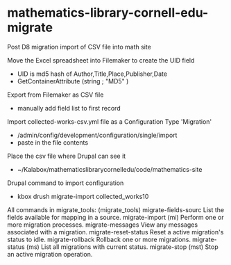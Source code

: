 # mathematics-library-cornell-edu-migrate

Post D8 migration import of CSV file into math site

Move the Excel spreadsheet into Filemaker to create the UID field
  * UID is md5 hash of Author,Title,Place,Publisher,Date
  * GetContainerAttribute (string ; "MD5" )

Export from Filemaker as CSV file
  * manually add field list to first record

Import collected-works-csv.yml file as a Configuration Type 'Migration'
  * /admin/config/development/configuration/single/import
  * paste in the file contents

Place the csv file where Drupal can see it
  * ~/Kalabox/mathematicslibrarycornelledu/code/mathematics-site

Drupal command to import configuration
  * kbox drush migrate-import collected_works10

All commands in migrate_tools: (migrate_tools)
 migrate-fields-sourc  List the fields available for mapping in a source.
 migrate-import (mi)   Perform one or more migration processes.
 migrate-messages      View any messages associated with a migration.
 migrate-reset-status  Reset a active migration's status to idle.
 migrate-rollback      Rollback one or more migrations.
 migrate-status (ms)   List all migrations with current status.
 migrate-stop (mst)    Stop an active migration operation.

